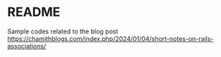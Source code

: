 # README

Sample codes related to the blog post https://chamithblogs.com/index.php/2024/01/04/short-notes-on-rails-associations/
